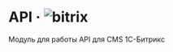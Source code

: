 # API &middot; ![bitrix](https://img.shields.io/badge/bitrix-module-orange)

Модуль для работы API для CMS 1C-Битрикс
